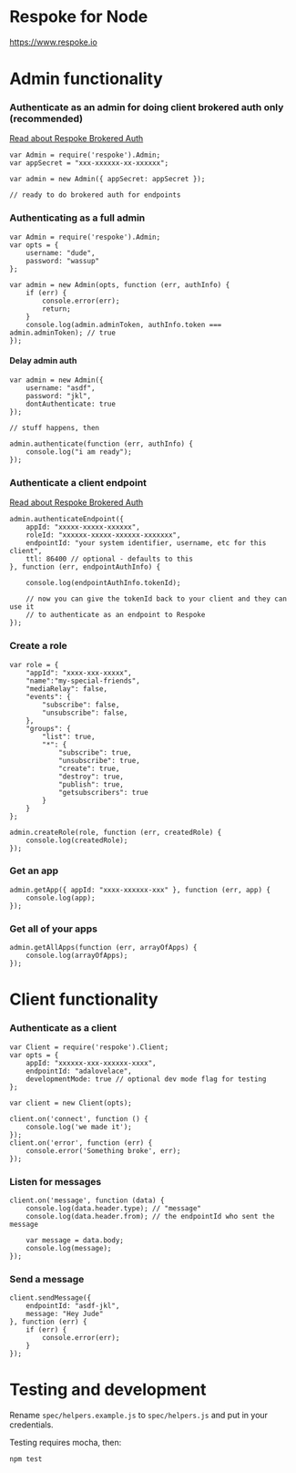 # Respoke for Node

https://www.respoke.io


# Admin functionality

### Authenticate as an admin for doing client brokered auth only (recommended)

[Read about Respoke Brokered Auth](https://docs-int.respoke.io/articles/tutorials/brokered-auth.html)

    var Admin = require('respoke').Admin;
    var appSecret = "xxx-xxxxxx-xx-xxxxxx";

    var admin = new Admin({ appSecret: appSecret });

    // ready to do brokered auth for endpoints


### Authenticating as a full admin

    var Admin = require('respoke').Admin;
    var opts = {
        username: "dude",
        password: "wassup"
    };

    var admin = new Admin(opts, function (err, authInfo) {
        if (err) {
            console.error(err);
            return;
        }
        console.log(admin.adminToken, authInfo.token === admin.adminToken); // true
    });

#### Delay admin auth

    var admin = new Admin({
        username: "asdf",
        password: "jkl",
        dontAuthenticate: true
    });

    // stuff happens, then

    admin.authenticate(function (err, authInfo) {
        console.log("i am ready");
    });


### Authenticate a client endpoint

[Read about Respoke Brokered Auth](https://docs-int.respoke.io/articles/tutorials/brokered-auth.html)

    admin.authenticateEndpoint({
        appId: "xxxxx-xxxxx-xxxxxx",
        roleId: "xxxxxx-xxxxx-xxxxxx-xxxxxxx",
        endpointId: "your system identifier, username, etc for this client",
        ttl: 86400 // optional - defaults to this
    }, function (err, endpointAuthInfo) {

        console.log(endpointAuthInfo.tokenId);
        
        // now you can give the tokenId back to your client and they can use it 
        // to authenticate as an endpoint to Respoke 
    });


### Create a role

    var role = {
        "appId": "xxxx-xxx-xxxxx",
        "name":"my-special-friends",
        "mediaRelay": false,
        "events": {
            "subscribe": false,
            "unsubscribe": false,
        },
        "groups": {
            "list": true,
            "*": {
                "subscribe": true,
                "unsubscribe": true,
                "create": true,
                "destroy": true,
                "publish": true,
                "getsubscribers": true
            }
        }
    };

    admin.createRole(role, function (err, createdRole) {
        console.log(createdRole);
    });

### Get an app

    admin.getApp({ appId: "xxxx-xxxxxx-xxx" }, function (err, app) {
        console.log(app);
    });

### Get all of your apps

    admin.getAllApps(function (err, arrayOfApps) {
        console.log(arrayOfApps);
    });


# Client functionality
    
### Authenticate as a client

    var Client = require('respoke').Client;
    var opts = {
        appId: "xxxxxx-xxx-xxxxxx-xxxx",
        endpointId: "adalovelace",
        developmentMode: true // optional dev mode flag for testing
    };

    var client = new Client(opts);

    client.on('connect', function () {
        console.log('we made it');
    });
    client.on('error', function (err) {
        console.error('Something broke', err);
    });

### Listen for messages

    client.on('message', function (data) {
        console.log(data.header.type); // "message"
        console.log(data.header.from); // the endpointId who sent the message

        var message = data.body;
        console.log(message);
    });

### Send a message

    client.sendMessage({
        endpointId: "asdf-jkl",
        message: "Hey Jude"
    }, function (err) {
        if (err) {
            console.error(err);
        }
    });

# Testing and development

Rename `spec/helpers.example.js` to `spec/helpers.js` and put in your credentials.

Testing requires mocha, then:

    npm test

